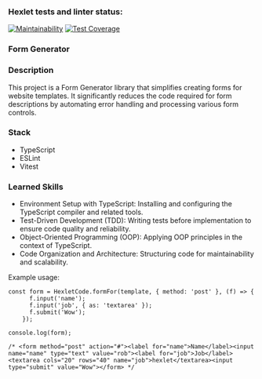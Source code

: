 ### Hexlet tests and linter status:
[![Maintainability](https://api.codeclimate.com/v1/badges/501972a1c616dab4aa66/maintainability)](https://codeclimate.com/github/akivonen/typescript-project-81/maintainability)
[![Test Coverage](https://api.codeclimate.com/v1/badges/501972a1c616dab4aa66/test_coverage)](https://codeclimate.com/github/akivonen/typescript-project-81/test_coverage)

### Form Generator
### Description
This project is a Form Generator library that simplifies creating forms for website templates. It significantly reduces the code required for form descriptions by automating error handling and processing various form controls.
### Stack
- TypeScript
- ESLint
- Vitest
### Learned Skills
- Environment Setup with TypeScript: Installing and configuring the TypeScript compiler and related tools.
- Test-Driven Development (TDD): Writing tests before implementation to ensure code quality and reliability.
- Object-Oriented Programming (OOP): Applying OOP principles in the context of TypeScript.
- Code Organization and Architecture: Structuring code for maintainability and scalability.

Example usage:

```
const form = HexletCode.formFor(template, { method: 'post' }, (f) => {
      f.input('name');
      f.input('job', { as: 'textarea' });
      f.submit('Wow');
    });

console.log(form);

/* <form method="post" action="#"><label for="name">Name</label><input name="name" type="text" value="rob"><label for="job">Job</label><textarea cols="20" rows="40" name="job">hexlet</textarea><input type="submit" value="Wow"></form> */
```